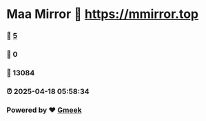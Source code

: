 # Maa Mirror :link: https://mmirror.top 
### :page_facing_up: [5](https://mmirror.top/tag.html) 
### :speech_balloon: 0 
### :hibiscus: 13084 
### :alarm_clock: 2025-04-18 05:58:34 
### Powered by :heart: [Gmeek](https://github.com/Meekdai/Gmeek)
